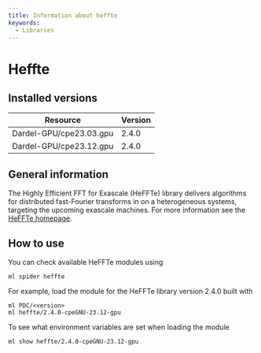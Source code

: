 ```yaml
---
title: Information about heffte
keywords:
  - Libraries
---
```

# Heffte

## Installed versions

| Resource | Version |
|---|---|
| Dardel-GPU/cpe23.03.gpu | 2.4.0 |
| Dardel-GPU/cpe23.12.gpu | 2.4.0 |

## General information

The Highly Efficient FFT for Exascale (HeFFTe) library delivers algorithms for distributed fast-Fourier transforms in on a heterogeneous systems, targeting the upcoming exascale machines. For more information see the [HeFFTe homepage](https://icl-utk-edu.github.io/heffte).

## How to use
You can check available HeFFTe modules using
```
ml spider heffte
```
For example, load the module for the HeFFTe library version 2.4.0
built with
```
ml PDC/<version>
ml heffte/2.4.0-cpeGNU-23.12-gpu
```
To see what environment variables are set when loading the module
```
ml show heffte/2.4.0-cpeGNU-23.12-gpu
```
